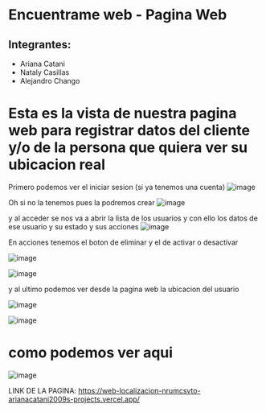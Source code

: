 # Encuentrame web - Pagina Web



## Integrantes:
- Ariana Catani
- Nataly Casillas
- Alejandro Chango


# Esta es la vista de nuestra pagina web para registrar datos del cliente y/o de la persona que quiera ver su ubicacion real

Primero podemos ver el iniciar sesion (si ya tenemos una cuenta) 
![image](https://github.com/user-attachments/assets/27648896-dfaf-4672-be12-0b8a00d5b420)

Oh si no la tenemos pues la podremos crear
![image](https://github.com/user-attachments/assets/4028dcd8-d256-42a1-8524-40bdba1f0e75)


y al acceder se nos va a abrir la lista de los usuarios y con ello los datos de ese usuario y su estado y sus acciones 
![image](https://github.com/user-attachments/assets/9da98174-6a93-47c2-bfb8-879c5caa791c)


En acciones tenemos el boton de eliminar y el de activar o desactivar

![image](https://github.com/user-attachments/assets/58b871bf-6d3e-4fec-8af7-2bdafb69e69c)

![image](https://github.com/user-attachments/assets/271a2d75-bd5c-427e-ba5f-83a5a5653260)


y al ultimo podemos ver desde la pagina web la ubicacion del usuario

![image](https://github.com/user-attachments/assets/76e3b9e2-8ee8-47d5-b78a-a2ed8840dea2)

![image](https://github.com/user-attachments/assets/a3e7bcac-acb5-4f60-a95f-c152b27450cd)

# como podemos ver aqui
![image](https://github.com/user-attachments/assets/e5f8ca31-aef5-4c36-a26f-93e2c57a4f61)


LINK DE LA PAGINA:
https://web-localizacion-nrumcsvto-arianacatani2009s-projects.vercel.app/


